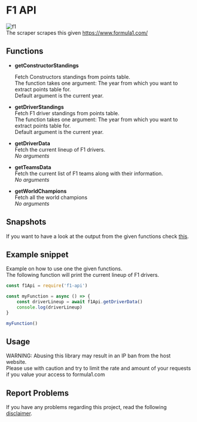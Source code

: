 # F1 API
![f1](https://assets.stickpng.com/images/61fc01fe3cf0e70004222071.png)  
The scraper scrapes this given https://www.formula1.com/

## Functions

- **getConstructorStandings**  
  
  Fetch Constructors standings from points table.  
  The function takes one argument: The year from which you want to extract points table for.  
  Default argument is the current year.  
 
- **getDriverStandings**   
  Fetch F1 driver standings from points table.    
  The function takes one argument: The year from which you want to extract points table for.      
  Default argument is the current year. 

- **getDriverData**  
  Fetch the current lineup of F1 drivers.  
  _No arguments_

- **getTeamsData**  
  Fetch the current list of F1 teams along with their information.  
  _No arguments_
  
- **getWorldChampions**  
  Fetch all the world champions  
  _No arguments_

## Snapshots

If you want to have a look at the output from the given functions check [this](https://github.com/yashkathe/F1-API/tree/master/__tests__/__snapshots__).

## Example snippet

Example on how to use one the given functions.  
The following function will print the current lineup of F1 drivers.

```javascript
const f1Api = require('f1-api') 

const myFunction = async () => {
    const driverLineup = await f1Api.getDriverData()
    console.log(driverLineup)
}

myFunction()
```

## Usage
WARNING: Abusing this library may result in an IP ban from the host website.  
Please use with caution and try to limit the rate and amount of your requests if you value your access to formula1.com

## Report Problems

If you have any problems regarding this project, read the following [disclaimer](https://github.com/yashkathe/F1-API/blob/master/DISCLAIMER.md).  